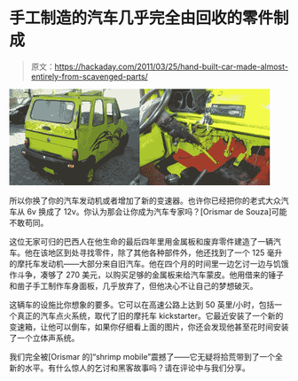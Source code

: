 # 手工制造的汽车几乎完全由回收的零件制成

> 原文：<https://hackaday.com/2011/03/25/hand-built-car-made-almost-entirely-from-scavenged-parts/>

![shrimpmobile_scrounged_car](img/369a7c67cf01454c0ddcbb8fde8862e6.png "shrimpmobile_scrounged_car")

所以你换了你的汽车发动机或者增加了新的变速器。也许你已经把你的老式大众汽车从 6v 换成了 12v。你认为那会让你成为汽车专家吗？[Orismar de Souza]可能不敢苟同。

这位无家可归的巴西人在他生命的最后四年里用金属板和废弃零件建造了一辆汽车。他在该地区到处寻找零件，除了其他各种部件外，他还找到了一个 125 毫升的摩托车发动机——大部分来自旧汽车。他在四个月的时间里一边乞讨一边与饥饿作斗争，凑够了 270 美元，以购买足够的金属板来给汽车蒙皮。他用借来的锤子和凿子手工制作车身面板，几乎放弃了，但他决心不让自己的梦想破灭。

这辆车的设施比你想象的要多。它可以在高速公路上达到 50 英里/小时，包括一个真正的汽车点火系统，取代了旧的摩托车 kickstarter。它最近安装了一个新的变速箱，让他可以倒车，如果你仔细看上面的图片，你还会发现他甚至花时间安装了一个立体声系统。

我们完全被[Orismar 的]“shrimp mobile”震撼了——它无疑将拾荒带到了一个全新的水平。有什么惊人的乞讨和黑客故事吗？请在评论中与我们分享。